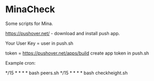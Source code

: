 # MinaCheck
Some scripts for Mina.

https://pushover.net/ - download and install push app.

Your User Key = user in push.sh

token = https://pushover.net/apps/build create app token in push.sh

Example cron:

*/15 * * * * bash peers.sh
*/15 * * * * bash checkheight.sh
